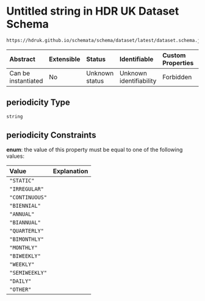 # Untitled string in HDR UK Dataset Schema

```txt
https://hdruk.github.io/schemata/schema/dataset/latest/dataset.schema.json#/definitions/periodicity
```



| Abstract            | Extensible | Status         | Identifiable            | Custom Properties | Additional Properties | Access Restrictions | Defined In                                                                                        |
| :------------------ | :--------- | :------------- | :---------------------- | :---------------- | :-------------------- | :------------------ | :------------------------------------------------------------------------------------------------ |
| Can be instantiated | No         | Unknown status | Unknown identifiability | Forbidden         | Allowed               | none                | [dataset.schema.json*](../../../schema/dataset/latest/dataset.schema.json "open original schema") |

## periodicity Type

`string`

## periodicity Constraints

**enum**: the value of this property must be equal to one of the following values:

| Value          | Explanation |
| :------------- | :---------- |
| `"STATIC"`     |             |
| `"IRREGULAR"`  |             |
| `"CONTINUOUS"` |             |
| `"BIENNIAL"`   |             |
| `"ANNUAL"`     |             |
| `"BIANNUAL"`   |             |
| `"QUARTERLY"`  |             |
| `"BIMONTHLY"`  |             |
| `"MONTHLY"`    |             |
| `"BIWEEKLY"`   |             |
| `"WEEKLY"`     |             |
| `"SEMIWEEKLY"` |             |
| `"DAILY"`      |             |
| `"OTHER"`      |             |

